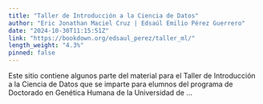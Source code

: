 ```yaml
---
title: "Taller de Introducción a la Ciencia de Datos"
author: "Eric Jonathan Maciel Cruz | Edsaúl Emilio Pérez Guerrero"
date: "2024-10-30T11:15:51Z"
link: "https://bookdown.org/edsaul_perez/taller_ml/"
length_weight: "4.3%"
pinned: false
---
```


Este sitio contiene algunos parte del material para el Taller de Introducción a la Ciencia de Datos que se imparte para elumnos del programa de Doctorado en Genética Humana de la Universidad de ...
